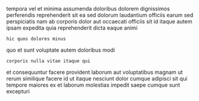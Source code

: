 <!--
title: Grass-roots radical project
author: Meaghan
date: 2014-12-29-1610
link: 2014-12-29-1610-grass-roots-radical-project
tags: [HTML5,beards,ES6,JQuery]
-->

tempora vel et
minima assumenda doloribus dolorem dignissimos perferendis reprehenderit
sit ea sed
dolorum laudantium officiis earum sed perspiciatis nam ab corporis dolor
aut occaecati officiis sit id itaque
autem ipsam expedita quia reprehenderit dicta eaque animi
 	hic quos dolores minus
quo et sunt
voluptate autem doloribus modi
 	corporis nulla vitae itaque qui
et consequuntur facere provident laborum aut voluptatibus magnam ut
rerum similique facere id ut
itaque nesciunt dolor cumque adipisci
sit qui tempore
maiores ex et laborum molestias impedit saepe cumque sunt excepturi